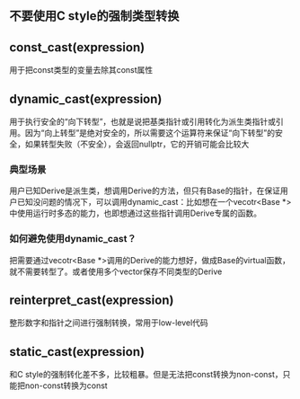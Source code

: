 ## 不要使用C style的强制类型转换

## const_cast<T>(expression)
用于把const类型的变量去除其const属性

## dynamic_cast<T>(expression)
用于执行安全的“向下转型”，也就是说把基类指针或引用转化为派生类指针或引用。因为“向上转型”是绝对安全的，所以需要这个运算符来保证“向下转型”的安全，如果转型失败（不安全），会返回nullptr，它的开销可能会比较大
### 典型场景
用户已知Derive是派生类，想调用Derive的方法，但只有Base的指针，在保证用户已知没问题的情况下，可以调用dynamic_cast：比如想在一个vecotr<Base *>中使用运行时多态的能力，也即想通过这些指针调用Derive专属的函数。
### 如何避免使用dynamic_cast？
把需要通过vecotr<Base *>调用的Derive的能力想好，做成Base的virtual函数，就不需要转型了。或者使用多个vector保存不同类型的Derive

## reinterpret_cast<T>(expression)
整形数字和指针之间进行强制转换，常用于low-level代码

## static_cast<T>(expression)
和C style的强制转化差不多，比较粗暴。但是无法把const转换为non-const，只能把non-const转换为const